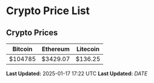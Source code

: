 # Crypto Price List

## Crypto Prices
| Bitcoin | Ethereum | Litecoin |
| ------- | -------- | -------- |
| $104785 | $3429.07 | $136.25 |
**Last Updated:** 2025-01-17 17:22 UTC
**Last Updated:** $DATE$
